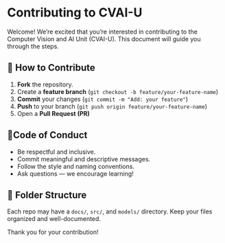 # Contributing to CVAI-U

Welcome! We’re excited that you’re interested in contributing to the Computer Vision and AI Unit (CVAI-U). This document will guide you through the steps.

## 📌 How to Contribute

1. **Fork** the repository.
2. Create a **feature branch** (`git checkout -b feature/your-feature-name`)
3. **Commit** your changes (`git commit -m "Add: your feature"`)
4. **Push** to your branch (`git push origin feature/your-feature-name`)
5. Open a **Pull Request (PR)**

## 🚦Code of Conduct

- Be respectful and inclusive.
- Commit meaningful and descriptive messages.
- Follow the style and naming conventions.
- Ask questions — we encourage learning!

## 📁 Folder Structure

Each repo may have a `docs/`, `src/`, and `models/` directory. Keep your files organized and well-documented.

Thank you for your contribution!
